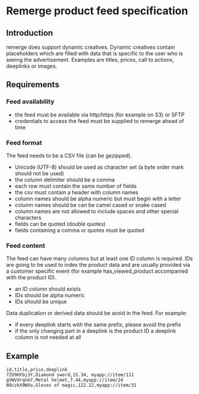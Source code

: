 # Remerge product feed specification

## Introduction
remerge does support dynamic creatives. Dynamic creatives contain placeholders which are filled with data that is specific to the user who is seeing the advertisement. Examples are titles, prices, call to actions, deeplinks or images.

## Requirements

### Feed availability

- the feed must be available via http/https (for example on S3) or SFTP
- credentials to access the feed must be supplied to remerge ahead of time

### Feed format

The feed needs to be a CSV file (can be gezipped).

- Unicode (UTF-8) should be used as character set (a byte order mark should not be used)
- the column delimiter should be a comma
- each row must contain the same number of fields
- the csv must contain a header with column names
- column names should be alpha numeric but must begin with a letter
- column names should be can be camel cased or snake cased
- column names are not allowed to include spaces and other special characters
- fields can be quoted (double quotes)
- fields containing a comma or quotes must be quoted

### Feed content

The feed can have many columns but at least one ID column is required. IDs are going to be used to index the product data and are usually provided via a customer specific event (for example has_viewed_product accompanied with the product ID).

- an ID column should exists
- IDs should be alpha numeric
- IDs should be unique

Data duplication or derived data should be avoid in the feed. For example:
- if every deeplink starts with the same prefix, please avoid the prefix
- if the only changing part in a deeplink is the product ID a deeplink column is not needed at all

## Example

```
id,title,price,deeplink
7ZU9HYbj3Y,Diamond sword,15.34, myapp://item/111
gVWVdrqnm7,Metal helmet,7.44,myapp://item/24
N9czkX9WXo,Gloves of magic,122.22,myapp://item/31
```
